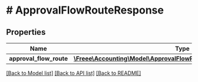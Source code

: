 # # ApprovalFlowRouteResponse

## Properties

Name | Type | Description | Notes
------------ | ------------- | ------------- | -------------
**approval_flow_route** | [**\Freee\Accounting\Model\ApprovalFlowRouteResponseApprovalFlowRoute**](ApprovalFlowRouteResponseApprovalFlowRoute.md) |  |

[[Back to Model list]](../../README.md#models) [[Back to API list]](../../README.md#endpoints) [[Back to README]](../../README.md)
